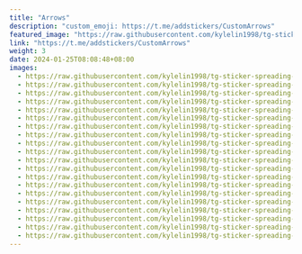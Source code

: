 ```yaml
---
title: "Arrows"
description: "custom_emoji: https://t.me/addstickers/CustomArrows"
featured_image: "https://raw.githubusercontent.com/kylelin1998/tg-sticker-spreading-worldwide-images/main/img/33a89481-add6-481d-b3f9-da9c02343b61.jpg"
link: "https://t.me/addstickers/CustomArrows"
weight: 3
date: 2024-01-25T08:08:48+08:00
images:
  - https://raw.githubusercontent.com/kylelin1998/tg-sticker-spreading-worldwide-images/main/img/33a89481-add6-481d-b3f9-da9c02343b61.jpg
  - https://raw.githubusercontent.com/kylelin1998/tg-sticker-spreading-worldwide-images/main/img/0e1a1606-e5a0-47b9-b484-6ab4fa559418.jpg
  - https://raw.githubusercontent.com/kylelin1998/tg-sticker-spreading-worldwide-images/main/img/b6497a18-cf42-4eb6-9beb-60757db30393.jpg
  - https://raw.githubusercontent.com/kylelin1998/tg-sticker-spreading-worldwide-images/main/img/572070d1-32c1-47b7-9d7c-a878a8589a24.jpg
  - https://raw.githubusercontent.com/kylelin1998/tg-sticker-spreading-worldwide-images/main/img/a4c56abc-ae9a-492f-af29-b17b225ebb55.jpg
  - https://raw.githubusercontent.com/kylelin1998/tg-sticker-spreading-worldwide-images/main/img/e75e9885-2750-45db-a75d-825ac635d7f3.jpg
  - https://raw.githubusercontent.com/kylelin1998/tg-sticker-spreading-worldwide-images/main/img/d057fccb-73f6-4697-b373-4f57fdd4ebc4.jpg
  - https://raw.githubusercontent.com/kylelin1998/tg-sticker-spreading-worldwide-images/main/img/212fb67d-7ba7-49e7-b5ec-fa95a17fbfee.jpg
  - https://raw.githubusercontent.com/kylelin1998/tg-sticker-spreading-worldwide-images/main/img/5b4faa08-77d1-4aaa-b870-49e0be6252bd.jpg
  - https://raw.githubusercontent.com/kylelin1998/tg-sticker-spreading-worldwide-images/main/img/bdad6016-54a8-4166-9aac-44fb3230634e.jpg
  - https://raw.githubusercontent.com/kylelin1998/tg-sticker-spreading-worldwide-images/main/img/5ffa76e0-4dcb-4e57-acef-bc18e9ab61fd.jpg
  - https://raw.githubusercontent.com/kylelin1998/tg-sticker-spreading-worldwide-images/main/img/c51f89f1-ca66-4f91-a679-d4b5705b3c0f.jpg
  - https://raw.githubusercontent.com/kylelin1998/tg-sticker-spreading-worldwide-images/main/img/fc1fce00-e9aa-458e-a513-d90cbb6b1db1.jpg
  - https://raw.githubusercontent.com/kylelin1998/tg-sticker-spreading-worldwide-images/main/img/d5831fcf-bae4-4165-ac38-9f9d32f85bea.jpg
  - https://raw.githubusercontent.com/kylelin1998/tg-sticker-spreading-worldwide-images/main/img/4288d5e4-0b7f-4f73-bcba-ed806036ff4a.jpg
  - https://raw.githubusercontent.com/kylelin1998/tg-sticker-spreading-worldwide-images/main/img/fe4bfcdc-7630-47e6-808b-2a1923582599.jpg
  - https://raw.githubusercontent.com/kylelin1998/tg-sticker-spreading-worldwide-images/main/img/4f3fba26-c768-4e7d-a952-d6efe3358deb.jpg
  - https://raw.githubusercontent.com/kylelin1998/tg-sticker-spreading-worldwide-images/main/img/8a8c717c-e65c-450b-a682-b246738d0080.jpg
  - https://raw.githubusercontent.com/kylelin1998/tg-sticker-spreading-worldwide-images/main/img/5ec3a18f-cf2a-49b9-99c9-473b7d81e740.jpg
  - https://raw.githubusercontent.com/kylelin1998/tg-sticker-spreading-worldwide-images/main/img/4a54a50a-c93f-4264-b14a-5d506872ccaa.jpg
---
```

